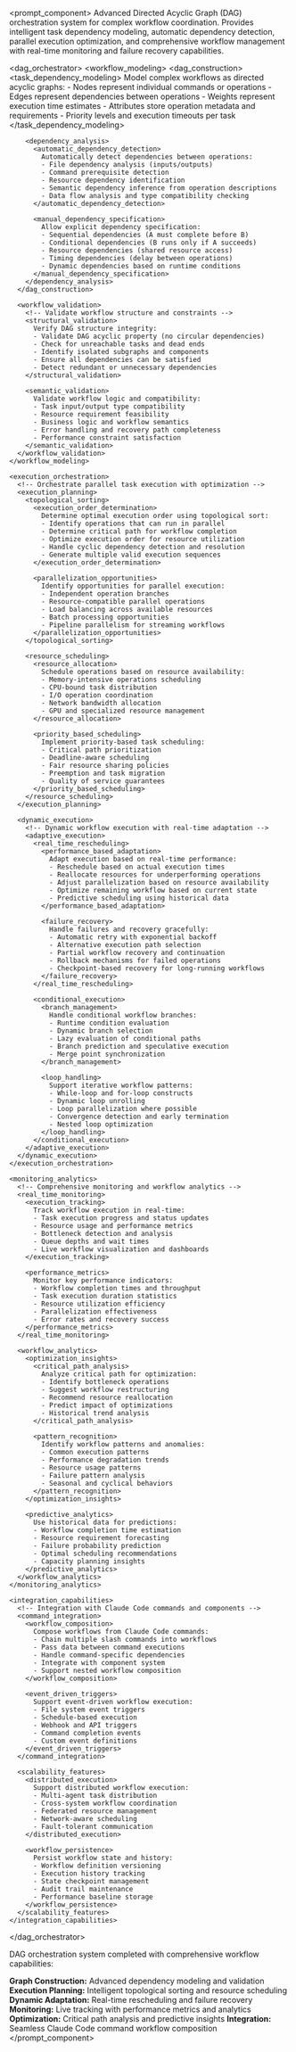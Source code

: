 <prompt_component>
  <step name="DAG Workflow Orchestration">
    <description>
Advanced Directed Acyclic Graph (DAG) orchestration system for complex workflow coordination. Provides intelligent task dependency modeling, automatic dependency detection, parallel execution optimization, and comprehensive workflow management with real-time monitoring and failure recovery capabilities.
    </description>
  </step>

  <dag_orchestrator>
    <workflow_modeling>
      <!-- Build and validate DAG structures for complex workflows -->
      <dag_construction>
        <task_dependency_modeling>
          Model complex workflows as directed acyclic graphs:
          - Nodes represent individual commands or operations
          - Edges represent dependencies between operations
          - Weights represent execution time estimates
          - Attributes store operation metadata and requirements
          - Priority levels and execution timeouts per task
        </task_dependency_modeling>
        
        <dependency_analysis>
          <automatic_dependency_detection>
            Automatically detect dependencies between operations:
            - File dependency analysis (inputs/outputs)
            - Command prerequisite detection
            - Resource dependency identification
            - Semantic dependency inference from operation descriptions
            - Data flow analysis and type compatibility checking
          </automatic_dependency_detection>
          
          <manual_dependency_specification>
            Allow explicit dependency specification:
            - Sequential dependencies (A must complete before B)
            - Conditional dependencies (B runs only if A succeeds)
            - Resource dependencies (shared resource access)
            - Timing dependencies (delay between operations)
            - Dynamic dependencies based on runtime conditions
          </manual_dependency_specification>
        </dependency_analysis>
      </dag_construction>
      
      <workflow_validation>
        <!-- Validate workflow structure and constraints -->
        <structural_validation>
          Verify DAG structure integrity:
          - Validate DAG acyclic property (no circular dependencies)
          - Check for unreachable tasks and dead ends
          - Identify isolated subgraphs and components
          - Ensure all dependencies can be satisfied
          - Detect redundant or unnecessary dependencies
        </structural_validation>
        
        <semantic_validation>
          Validate workflow logic and compatibility:
          - Task input/output type compatibility
          - Resource requirement feasibility
          - Business logic and workflow semantics
          - Error handling and recovery path completeness
          - Performance constraint satisfaction
        </semantic_validation>
      </workflow_validation>
    </workflow_modeling>
    
    <execution_orchestration>
      <!-- Orchestrate parallel task execution with optimization -->
      <execution_planning>
        <topological_sorting>
          <execution_order_determination>
            Determine optimal execution order using topological sort:
            - Identify operations that can run in parallel
            - Determine critical path for workflow completion
            - Optimize execution order for resource utilization
            - Handle cyclic dependency detection and resolution
            - Generate multiple valid execution sequences
          </execution_order_determination>
          
          <parallelization_opportunities>
            Identify opportunities for parallel execution:
            - Independent operation branches
            - Resource-compatible parallel operations
            - Load balancing across available resources
            - Batch processing opportunities
            - Pipeline parallelism for streaming workflows
          </parallelization_opportunities>
        </topological_sorting>
        
        <resource_scheduling>
          <resource_allocation>
            Schedule operations based on resource availability:
            - Memory-intensive operations scheduling
            - CPU-bound task distribution
            - I/O operation coordination
            - Network bandwidth allocation
            - GPU and specialized resource management
          </resource_allocation>
          
          <priority_based_scheduling>
            Implement priority-based task scheduling:
            - Critical path prioritization
            - Deadline-aware scheduling
            - Fair resource sharing policies
            - Preemption and task migration
            - Quality of service guarantees
          </priority_based_scheduling>
        </resource_scheduling>
      </execution_planning>
      
      <dynamic_execution>
        <!-- Dynamic workflow execution with real-time adaptation -->
        <adaptive_execution>
          <real_time_rescheduling>
            <performance_based_adaptation>
              Adapt execution based on real-time performance:
              - Reschedule based on actual execution times
              - Reallocate resources for underperforming operations
              - Adjust parallelization based on resource availability
              - Optimize remaining workflow based on current state
              - Predictive scheduling using historical data
            </performance_based_adaptation>
            
            <failure_recovery>
              Handle failures and recovery gracefully:
              - Automatic retry with exponential backoff
              - Alternative execution path selection
              - Partial workflow recovery and continuation
              - Rollback mechanisms for failed operations
              - Checkpoint-based recovery for long-running workflows
            </failure_recovery>
          </real_time_rescheduling>
          
          <conditional_execution>
            <branch_management>
              Handle conditional workflow branches:
              - Runtime condition evaluation
              - Dynamic branch selection
              - Lazy evaluation of conditional paths
              - Branch prediction and speculative execution
              - Merge point synchronization
            </branch_management>
            
            <loop_handling>
              Support iterative workflow patterns:
              - While-loop and for-loop constructs
              - Dynamic loop unrolling
              - Loop parallelization where possible
              - Convergence detection and early termination
              - Nested loop optimization
            </loop_handling>
          </conditional_execution>
        </adaptive_execution>
      </dynamic_execution>
    </execution_orchestration>
    
    <monitoring_analytics>
      <!-- Comprehensive monitoring and workflow analytics -->
      <real_time_monitoring>
        <execution_tracking>
          Track workflow execution in real-time:
          - Task execution progress and status updates
          - Resource usage and performance metrics
          - Bottleneck detection and analysis
          - Queue depths and wait times
          - Live workflow visualization and dashboards
        </execution_tracking>
        
        <performance_metrics>
          Monitor key performance indicators:
          - Workflow completion times and throughput
          - Task execution duration statistics
          - Resource utilization efficiency
          - Parallelization effectiveness
          - Error rates and recovery success
        </performance_metrics>
      </real_time_monitoring>
      
      <workflow_analytics>
        <optimization_insights>
          <critical_path_analysis>
            Analyze critical path for optimization:
            - Identify bottleneck operations
            - Suggest workflow restructuring
            - Recommend resource reallocation
            - Predict impact of optimizations
            - Historical trend analysis
          </critical_path_analysis>
          
          <pattern_recognition>
            Identify workflow patterns and anomalies:
            - Common execution patterns
            - Performance degradation trends
            - Resource usage patterns
            - Failure pattern analysis
            - Seasonal and cyclical behaviors
          </pattern_recognition>
        </optimization_insights>
        
        <predictive_analytics>
          Use historical data for predictions:
          - Workflow completion time estimation
          - Resource requirement forecasting
          - Failure probability prediction
          - Optimal scheduling recommendations
          - Capacity planning insights
        </predictive_analytics>
      </workflow_analytics>
    </monitoring_analytics>
    
    <integration_capabilities>
      <!-- Integration with Claude Code commands and components -->
      <command_integration>
        <workflow_composition>
          Compose workflows from Claude Code commands:
          - Chain multiple slash commands into workflows
          - Pass data between command executions
          - Handle command-specific dependencies
          - Integrate with component system
          - Support nested workflow composition
        </workflow_composition>
        
        <event_driven_triggers>
          Support event-driven workflow execution:
          - File system event triggers
          - Schedule-based execution
          - Webhook and API triggers
          - Command completion events
          - Custom event definitions
        </event_driven_triggers>
      </command_integration>
      
      <scalability_features>
        <distributed_execution>
          Support distributed workflow execution:
          - Multi-agent task distribution
          - Cross-system workflow coordination
          - Federated resource management
          - Network-aware scheduling
          - Fault-tolerant communication
        </distributed_execution>
        
        <workflow_persistence>
          Persist workflow state and history:
          - Workflow definition versioning
          - Execution history tracking
          - State checkpoint management
          - Audit trail maintenance
          - Performance baseline storage
        </workflow_persistence>
      </scalability_features>
    </integration_capabilities>
  </dag_orchestrator>

  <o>
DAG orchestration system completed with comprehensive workflow capabilities:

**Graph Construction:** Advanced dependency modeling and validation
**Execution Planning:** Intelligent topological sorting and resource scheduling
**Dynamic Adaptation:** Real-time rescheduling and failure recovery
**Monitoring:** Live tracking with performance metrics and analytics
**Optimization:** Critical path analysis and predictive insights
**Integration:** Seamless Claude Code command workflow composition
  </o>
</prompt_component>